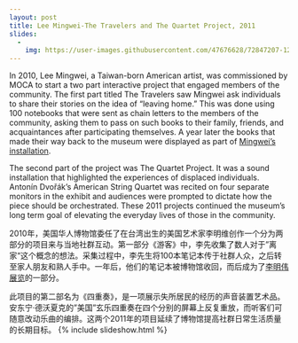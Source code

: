 ```yaml
---
layout: post
title: Lee Mingwei-The Travelers and The Quartet Project, 2011
slides:
  -
    img: https://user-images.githubusercontent.com/47676628/72847207-12f0dc00-3c70-11ea-9c02-fb51a03fcf93.jpg
---
```


In 2010, Lee Mingwei, a Taiwan-born American artist, was commissioned by MOCA to start a two part interactive project that engaged members of the community. The first part titled The Travelers saw Mingwei ask individuals to share their stories on the idea of “leaving home.” This was done using 100 notebooks that were sent as chain letters to the members of the community, asking them to pass on such books to their family, friends, and acquaintances after participating themselves. A year later the books that made their way back to the museum were displayed as part of [Mingwei’s installation](https://www.mocanyc.org/exhibitions/lee_mingwei_the_travelers_and_the_quartet_project).

The second part of the project was The Quartet Project. It was a sound installation that highlighted the experiences of displaced individuals. Antonín Dvořák’s American String Quartet was recited on four separate monitors in the exhibit and audiences were prompted to dictate how the piece should be orchestrated. These 2011 projects continued the museum’s long term goal of elevating the everyday lives of those in the community.

2010年，美国华人博物馆委任了在台湾出生的美国艺术家李明维创作一个分为两部分的项目来与当地社群互动。第一部分《游客》中，李先收集了数人对于”离家“这个概念的想法。采集过程中，李先生将100本笔记本传于社群人众，之后转至家人朋友和熟人手中。一年后，他们的笔记本被博物馆收回，而后成为了[李明伟展览](https://www.mocanyc.org/exhibitions/lee_mingwei_the_travelers_and_the_quartet_project)的一部分。

此项目的第二部名为《四重奏》，是一项展示失所居民的经历的声音装置艺术品。安东宁·德沃夏克的”美国”玄乐四重奏在四个分别的屏幕上反复重放，而听客们可随意改动乐曲的编排。这两个2011年的项目延续了博物馆提高社群日常生活质量的长期目标。
{% include slideshow.html %}
